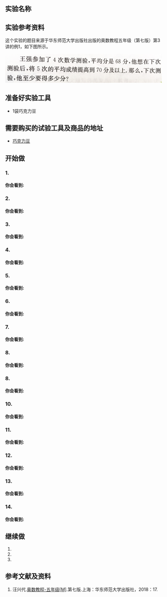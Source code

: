 ## 实验名称

## 实验参考资料

这个实验的题目来源于华东师范大学出版社出版的奥数教程五年级（第七版）第3讲的例1，如下图所示。

![](/images/五年级/平均数问题/平均数问题-奥数教程5年级-p17.jpg)

## 准备好实验工具

- 1袋巧克力豆

## 需要购买的试验工具及商品的地址

- [巧克力豆](https://item.jd.com/1912287.html)

 
## 开始做

### 1. 


#### 你会看到: 


### 2. 


#### 你会看到: 


### 3. 


#### 你会看到: 


### 4. 


#### 你会看到: 


### 5. 


#### 你会看到: 


### 6. 


#### 你会看到: 


### 7. 


#### 你会看到: 


### 8. 


#### 你会看到: 


### 8. 


#### 你会看到: 


### 10. 


#### 你会看到: 


### 11. 


#### 你会看到: 


### 12. 


#### 你会看到: 


### 13. 


#### 你会看到: 


### 14. 


#### 你会看到: 


## 继续做

1. 

2. 

3. 

## 参考文献及资料

1. 汪兴代.[奥数教程-五年级[M]](https://detail.tmall.com/item.htm?id=574778340741&spm=a1z09.2.0.0.49272e8dfRxiP3&_u=jc6ncudc78b).第七版.上海：华东师范大学出版社，2018：17.